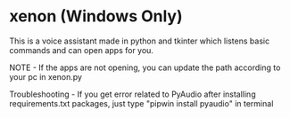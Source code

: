 # xenon (Windows Only)
This is a voice assistant made in python and tkinter which listens basic commands and can open apps for you.

NOTE - If the apps are not opening, you can update the path according to your pc in xenon.py

Troubleshooting - If you get error related to PyAudio after installing requirements.txt packages, just type "pipwin install pyaudio" 
in terminal